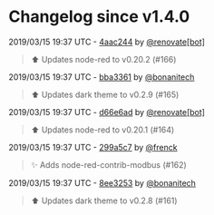 # Changelog since v1.4.0

2019/03/15 19:37 UTC - [4aac244](https://github.com/hassio-addons/addon-node-red/commit/4aac24403aace4c8ccbd9db5f53dcd7a5d81b5a2) by [@renovate[bot]](https://github.com/apps/renovate)
> :arrow_up: Updates node-red to v0.20.2 (#166) 

2019/03/15 19:37 UTC - [bba3361](https://github.com/hassio-addons/addon-node-red/commit/bba33616c44c5a1fa00cebd0475cd5c589e3c5c9) by [@bonanitech](https://github.com/bonanitech)
> ⬆️ Updates dark theme to v0.2.9 (#165) 

2019/03/15 19:37 UTC - [d66e6ad](https://github.com/hassio-addons/addon-node-red/commit/d66e6ad5b5e2d053a2dd69f7fe2ae013cb8f3b0e) by [@renovate[bot]](https://github.com/apps/renovate)
> :arrow_up: Updates node-red to v0.20.1 (#164) 

2019/03/15 19:37 UTC - [299a5c7](https://github.com/hassio-addons/addon-node-red/commit/299a5c74e7c21145ba824afce52b833d328a9eb9) by [@frenck](https://github.com/frenck)
> :sparkles: Adds node-red-contrib-modbus (#162) 

2019/03/15 19:37 UTC - [8ee3253](https://github.com/hassio-addons/addon-node-red/commit/8ee3253c8ea48186f74de3c9645b4add53946db3) by [@bonanitech](https://github.com/bonanitech)
> :arrow_up: Updates dark theme to v0.2.8 (#161) 

